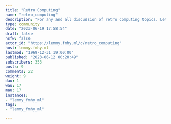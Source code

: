 ```yaml
---
title: "Retro Computing" 
name: "retro_computing"
description: "For any and all discussion of retro computing topics. Let's not argue about what's retro or not. "
type: community
date: "2023-06-19 17:58:54"
draft: false
nsfw: false
actor_id: "https://lemmy.fmhy.ml/c/retro_computing"
host: lemmy.fmhy.ml
lastmod: "1969-12-31 19:00:00"
published: "2023-06-12 00:20:49"
subscribers: 353
posts: 9
comments: 22
weight: 9
dau: 1
wau: 17
mau: 17
instances:
- "lemmy_fmhy_ml"
tags: 
- "lemmy_fmhy_ml"

---
```

